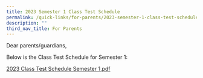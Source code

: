 ```yaml
---
title: 2023 Semester 1 Class Test Schedule
permalink: /quick-links/for-parents/2023-semester-1-class-test-schedule/
description: ""
third_nav_title: For Parents
---
```

Dear parents/guardians,  
  
Below is the Class Test Schedule for Semester 1:  

[2023 Class Test Schedule Semester 1.pdf](/files/Timetables/2023%20Class%20Test%20Schedule%20Semester%201.pdf)